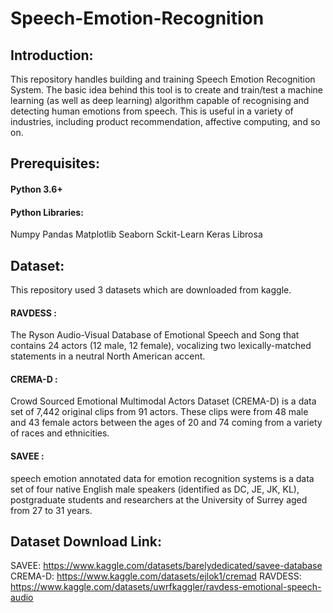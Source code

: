 # Speech-Emotion-Recognition
## Introduction:
This repository handles building and training Speech Emotion Recognition System.
The basic idea behind this tool is to create and train/test a machine learning (as well as deep learning) algorithm capable of recognising and detecting human emotions from speech.
This is useful in a variety of industries, including product recommendation, affective computing, and so on.

## Prerequisites:
#### Python 3.6+
#### Python Libraries:
Numpy
Pandas
Matplotlib
Seaborn
Sckit-Learn
Keras
Librosa

## Dataset:
This repository used 3 datasets which are downloaded from kaggle.
#### RAVDESS : 
The Ryson Audio-Visual Database of Emotional Speech and Song that contains 24 actors (12 male, 12 female), vocalizing two lexically-matched statements in a neutral North American accent.
#### CREMA-D :
Crowd Sourced Emotional Multimodal Actors Dataset (CREMA-D) is a data set of 7,442 original clips from 91 actors. These clips were from 48 male and 43 female actors between the ages of 20 and 74 coming from a variety of races and ethnicities.
#### SAVEE :
speech emotion annotated data for emotion recognition systems is a data set of four native English male speakers (identified as DC, JE, JK, KL), postgraduate students and researchers at the University of Surrey aged from 27 to 31 years.

## Dataset Download Link:
SAVEE: https://www.kaggle.com/datasets/barelydedicated/savee-database
CREMA-D: https://www.kaggle.com/datasets/ejlok1/cremad
RAVDESS: https://www.kaggle.com/datasets/uwrfkaggler/ravdess-emotional-speech-audio






